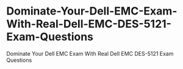 # Dominate-Your-Dell-EMC-Exam-With-Real-Dell-EMC-DES-5121-Exam-Questions
Dominate Your Dell EMC Exam With Real Dell EMC DES-5121 Exam Questions
